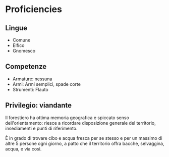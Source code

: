 # Proficiencies

## Lingue

- Comune
- Elfico
- Gnomesco

## Competenze

- Armature: nessuna
- Armi: Armi semplici, spade corte
- Strumenti: Flauto

## Privilegio: viandante

Il forestiero ha ottima memoria geografica e spiccato senso dell'orientamento: riesce a ricordare disposizione generale del territorio, insediamenti e punti di riferimento.

È in grado di trovare cibo e acqua fresca per se stesso e per un massimo di altre 5 persone ogni giorno, a patto che il territorio offra bacche, selvaggina, acqua, e via così.